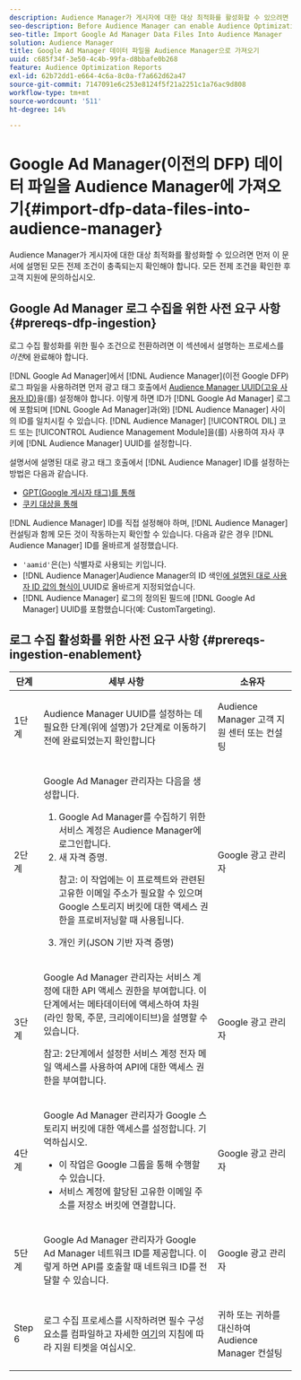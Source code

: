 ```yaml
---
description: Audience Manager가 게시자에 대한 대상 최적화를 활성화할 수 있으려면 먼저 이 문서에 설명된 모든 전제 조건이 충족되는지 확인해야 합니다. 모든 전제 조건을 확인한 후 고객 지원에 문의하십시오.
seo-description: Before Audience Manager can enable Audience Optimization for Publishers, you must ensure that all prerequisites outlined in this article are met. Contact Customer Care after checking off all prerequisites.
seo-title: Import Google Ad Manager Data Files Into Audience Manager
solution: Audience Manager
title: Google Ad Manager 데이터 파일을 Audience Manager으로 가져오기
uuid: c685f34f-3e50-4c4b-99fa-d8bbafe0b268
feature: Audience Optimization Reports
exl-id: 62b72dd1-e664-4c6a-8c0a-f7a662d62a47
source-git-commit: 7147091e6c253e8124f5f21a2251c1a76ac9d808
workflow-type: tm+mt
source-wordcount: '511'
ht-degree: 14%

---
```


# Google Ad Manager(이전의 DFP) 데이터 파일을 Audience Manager에 가져오기{#import-dfp-data-files-into-audience-manager}

Audience Manager가 게시자에 대한 대상 최적화를 활성화할 수 있으려면 먼저 이 문서에 설명된 모든 전제 조건이 충족되는지 확인해야 합니다. 모든 전제 조건을 확인한 후 고객 지원에 문의하십시오.

## Google Ad Manager 로그 수집을 위한 사전 요구 사항 {#prereqs-dfp-ingestion}

로그 수집 활성화를 위한 필수 조건으로 전환하려면 이 섹션에서 설명하는 프로세스를 *이전*&#x200B;에 완료해야 합니다.

[!DNL Google Ad Manager]에서 [!DNL Audience Manager]&#x200B;(이전 Google DFP) 로그 파일을 사용하려면 먼저 광고 태그 호출에서 [Audience Manager UUID(고유 사용자 ID)](../../../reference/ids-in-aam.md)을(를) 설정해야 합니다. 이렇게 하면 ID가 [!DNL Google Ad Manager] 로그에 포함되며 [!DNL Google Ad Manager]과(와) [!DNL Audience Manager] 사이의 ID를 일치시킬 수 있습니다. [!DNL Audience Manager] [!UICONTROL DIL] 코드 또는 [!UICONTROL Audience Management Module]을(를) 사용하여 자사 쿠키에 [!DNL Audience Manager] UUID를 설정합니다.

설명서에 설명된 대로 광고 태그 호출에서 [!DNL Audience Manager] ID를 설정하는 방법은 다음과 같습니다.

* [GPT(Google 게시자 태그)를 통해](../../../integration/gpt-aam-destination/gpt-aam-modify-api.md)
* [쿠키 대상을 통해](../../../integration/gpt-aam-destination/gpt-aam-create-destination.md)

[!DNL Audience Manager] ID를 직접 설정해야 하며, [!DNL Audience Manager] 컨설팅과 함께 모든 것이 작동하는지 확인할 수 있습니다. 다음과 같은 경우 [!DNL Audience Manager] ID를 올바르게 설정했습니다.

* `'aamid'`은(는) 식별자로 사용되는 키입니다.
* [!DNL Audience Manager]Audience Manager의 ID 색인[에 설명된 대로 사용자 ID 값의 형식이 ](../../../reference/ids-in-aam.md) UUID로 올바르게 지정되었습니다.
* [!DNL Audience Manager] 로그의 정의된 필드에 [!DNL Google Ad Manager] UUID를 포함했습니다(예: CustomTargeting).

## 로그 수집 활성화를 위한 사전 요구 사항 {#prereqs-ingestion-enablement}

<table id="table_C980A9F9B0FB4157B4908A64768B1571"> 
 <thead> 
  <tr> 
   <th colname="col1" class="entry"> 단계 </th> 
   <th colname="col2" class="entry"> 세부 사항 </th> 
   <th colname="col3" class="entry"> 소유자 </th> 
  </tr> 
 </thead>
 <tbody> 
  <tr> 
   <td colname="col1"> <p>1단계 </p> </td> 
   <td colname="col2"> <p><span class="keyword"> Audience Manager</span> UUID를 설정하는 데 필요한 단계(위에 설명)가 2단계로 이동하기 전에 완료되었는지 확인합니다 </p> </td> 
   <td colname="col3"> <p><span class="keyword"> Audience Manager</span> 고객 지원 센터 또는 컨설팅 </p> </td> 
  </tr> 
  <tr> 
   <td colname="col1"> <p>2단계 </p> </td> 
   <td colname="col2"> <p>Google Ad Manager 관리자는 다음을 생성합니다. </p> <p> 
     <ol id="ol_FCFA9B11CFF948A488DF9CB298FC04C4"> 
      <li id="li_BC946EDCC3324578AEB64EDDA55B5ACA">Google Ad Manager를 수집하기 위한 서비스 계정은 <span class="keyword"> Audience Manager</span>에 로그인합니다. </li> 
      <li id="li_6B2FC7D73A3246419E55C004E17ACA25">새 자격 증명. <p>참고: 이 작업에는 이 프로젝트와 관련된 고유한 이메일 주소가 필요할 수 있으며 Google 스토리지 버킷에 대한 액세스 권한을 프로비저닝할 때 사용됩니다. </p> </li> 
      <li id="li_95444B9FD1B34659A9634814B262A681">개인 키(JSON 기반 자격 증명) </li> 
     </ol> </p> </td> 
   <td colname="col3"> <p>Google 광고 관리자 </p> </td> 
  </tr> 
  <tr> 
   <td colname="col1"> <p>3단계 </p> </td> 
   <td colname="col2"> <p>Google Ad Manager 관리자는 서비스 계정에 대한 API 액세스 권한을 부여합니다. 이 단계에서는 메타데이터에 액세스하여 차원(라인 항목, 주문, 크리에이티브)을 설명할 수 있습니다. <p>참고: 2단계에서 설정한 서비스 계정 전자 메일 액세스를 사용하여 API에 대한 액세스 권한을 부여합니다. </p> </p> </td> 
   <td colname="col3"> <p>Google 광고 관리자 </p> </td> 
  </tr> 
  <tr> 
   <td colname="col1"> <p>4단계 </p> </td> 
   <td colname="col2"> <p>Google Ad Manager 관리자가 Google 스토리지 버킷에 대한 액세스를 설정합니다. 기억하십시오. </p> <p> 
     <ul id="ul_3E8DCC73454243D998BD9024D0966A4E"> 
      <li id="li_3691DBD28006412288458175F75873C6">이 작업은 Google 그룹을 통해 수행할 수 있습니다. </li> 
      <li id="li_4774806B263245CEAAAB89BD2AA7F23F">서비스 계정에 할당된 고유한 이메일 주소를 저장소 버킷에 연결합니다. </li> 
     </ul> </p> </td> 
   <td colname="col3"> <p>Google 광고 관리자 </p> </td> 
  </tr> 
  <tr> 
   <td colname="col1"> <p>5단계 </p> </td> 
   <td colname="col2"> <p>Google Ad Manager 관리자가 Google Ad Manager 네트워크 ID를 제공합니다. 이렇게 하면 API를 호출할 때 네트워크 ID를 전달할 수 있습니다. </p> </td> 
   <td colname="col3"> <p>Google 광고 관리자 </p> </td> 
  </tr> 
  <tr> 
   <td colname="col1"> <p>Step 6 </p> </td> 
   <td colname="col2"> <p>로그 수집 프로세스를 시작하려면 필수 구성 요소를 컴파일하고 자세한 <a href="https://experienceleague.adobe.com/docs/customer-one/using/home.html">여기</a>의 지침에 따라 지원 티켓을 여십시오. </p> </td> 
   <td colname="col3"> <p>귀하 또는 귀하를 대신하여 <span class="keyword"> Audience Manager</span> 컨설팅 </p> </td> 
  </tr> 
 </tbody> 
</table>
